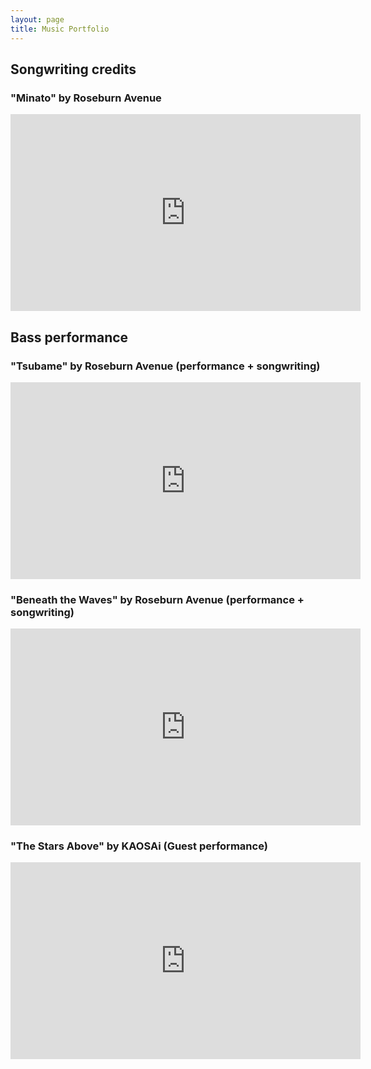 ```yaml
---
layout: page
title: Music Portfolio
---
```


## Songwriting credits

### "Minato" by Roseburn Avenue

<iframe width="560" height="315" src="https://www.youtube.com/embed/p7mMxit-qYU" frameborder="0" allow="autoplay; encrypted-media" allowfullscreen></iframe>

## Bass performance

### "Tsubame" by Roseburn Avenue (performance + songwriting)

<iframe width="560" height="315" src="https://www.youtube.com/embed/BdAgN79BT2I" frameborder="0" allow="autoplay; encrypted-media" allowfullscreen></iframe>

### "Beneath the Waves" by Roseburn Avenue (performance + songwriting)

<iframe width="560" height="315" src="https://www.youtube.com/embed/WHHYZWmiiBc" frameborder="0" allow="autoplay; encrypted-media" allowfullscreen></iframe>

### "The Stars Above" by KAOSAi (Guest performance)

<iframe width="560" height="315" src="https://www.youtube.com/embed/rNdu9Fi3FkE" frameborder="0" allow="autoplay; encrypted-media" allowfullscreen></iframe>
